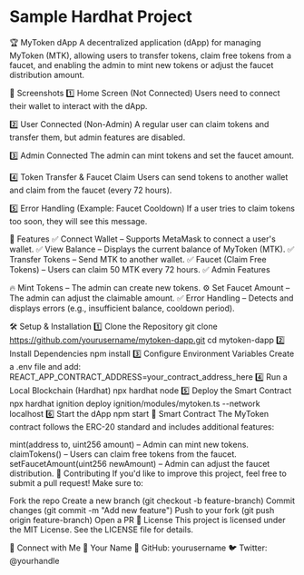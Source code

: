 # Sample Hardhat Project

<!-- TOC -->
🏆 MyToken dApp
A decentralized application (dApp) for managing MyToken (MTK), allowing users to transfer tokens, claim free tokens from a faucet, and enabling the admin to mint new tokens or adjust the faucet distribution amount.

📸 Screenshots
1️⃣ Home Screen (Not Connected)
Users need to connect their wallet to interact with the dApp.

2️⃣ User Connected (Non-Admin)
A regular user can claim tokens and transfer them, but admin features are disabled.

3️⃣ Admin Connected
The admin can mint tokens and set the faucet amount.

4️⃣ Token Transfer & Faucet Claim
Users can send tokens to another wallet and claim from the faucet (every 72 hours).

5️⃣ Error Handling (Example: Faucet Cooldown)
If a user tries to claim tokens too soon, they will see this message.

🚀 Features
✅ Connect Wallet – Supports MetaMask to connect a user's wallet.
✅ View Balance – Displays the current balance of MyToken (MTK).
✅ Transfer Tokens – Send MTK to another wallet.
✅ Faucet (Claim Free Tokens) – Users can claim 50 MTK every 72 hours.
✅ Admin Features

🔥 Mint Tokens – The admin can create new tokens.
⚙️ Set Faucet Amount – The admin can adjust the claimable amount.
✅ Error Handling – Detects and displays errors (e.g., insufficient balance, cooldown period).

🛠️ Setup & Installation
1️⃣ Clone the Repository
git clone https://github.com/yourusername/mytoken-dapp.git
cd mytoken-dapp
2️⃣ Install Dependencies
npm install
3️⃣ Configure Environment Variables
Create a .env file and add:
REACT_APP_CONTRACT_ADDRESS=your_contract_address_here
4️⃣ Run a Local Blockchain (Hardhat)
npx hardhat node
5️⃣ Deploy the Smart Contract
npx hardhat ignition deploy ignition/modules/mytoken.ts --network localhost
6️⃣ Start the dApp
npm start
📜 Smart Contract
The MyToken contract follows the ERC-20 standard and includes additional features:

mint(address to, uint256 amount) – Admin can mint new tokens.
claimTokens() – Users can claim free tokens from the faucet.
setFaucetAmount(uint256 newAmount) – Admin can adjust the faucet distribution.
🤝 Contributing
If you'd like to improve this project, feel free to submit a pull request! Make sure to:

Fork the repo
Create a new branch (git checkout -b feature-branch)
Commit changes (git commit -m "Add new feature")
Push to your fork (git push origin feature-branch)
Open a PR
📜 License
This project is licensed under the MIT License. See the LICENSE file for details.

🔗 Connect with Me
👤 Your Name
🔗 GitHub: yourusername
🐦 Twitter: @yourhandle

<!-- /TOC -->